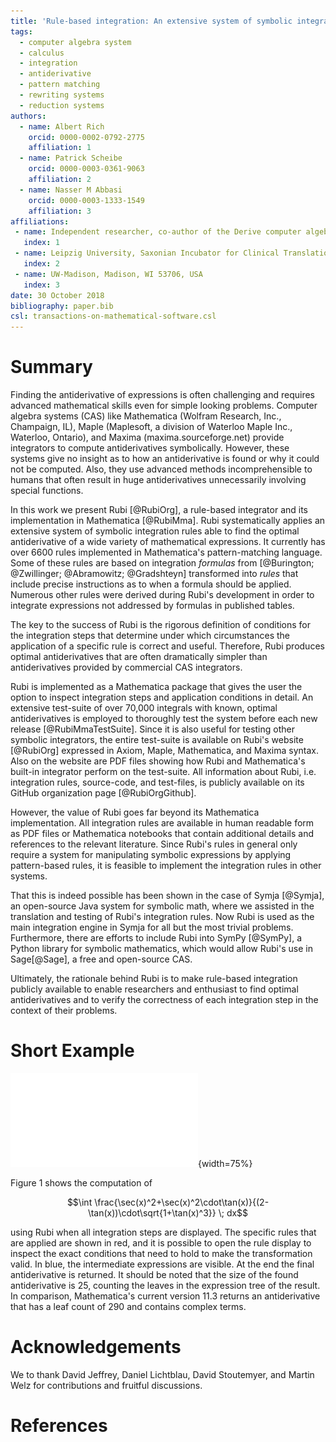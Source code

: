 ```yaml
---
title: 'Rule-based integration: An extensive system of symbolic integration rules'
tags:
  - computer algebra system
  - calculus
  - integration
  - antiderivative
  - pattern matching
  - rewriting systems
  - reduction systems
authors:
  - name: Albert Rich
    orcid: 0000-0002-0792-2775
    affiliation: 1
  - name: Patrick Scheibe
    orcid: 0000-0003-0361-9063
    affiliation: 2
  - name: Nasser M Abbasi
    orcid: 0000-0003-1333-1549
    affiliation: 3
affiliations:
 - name: Independent researcher, co-author of the Derive computer algebra system
   index: 1
 - name: Leipzig University, Saxonian Incubator for Clinical Translation, Philipp-Rosenthal-Straße 55, 04103 Leipzig
   index: 2
 - name: UW-Madison, Madison, WI 53706, USA
   index: 3
date: 30 October 2018
bibliography: paper.bib
csl: transactions-on-mathematical-software.csl
---
```


# Summary

Finding the antiderivative of expressions is often challenging and requires advanced mathematical skills
even for simple looking problems.
Computer algebra systems (CAS) like Mathematica (Wolfram Research, Inc., Champaign, IL), Maple (Maplesoft, a division of Waterloo Maple Inc., Waterloo, Ontario), and Maxima (maxima.sourceforge.net) provide integrators to compute antiderivatives symbolically.
However, these systems give no insight as to how an antiderivative is found or why it could not be computed.
Also, they use advanced methods incomprehensible to humans that often result in huge antiderivatives unnecessarily involving special functions.

In this work we present Rubi [@RubiOrg], a rule-based integrator and its implementation in Mathematica [@RubiMma].
Rubi systematically applies an extensive system of symbolic integration rules able to find the optimal antiderivative of a wide variety of mathematical expressions.
It currently has over 6600 rules implemented in Mathematica's pattern-matching language.
Some of these rules are based on integration *formulas* from [@Burington; @Zwillinger; @Abramowitz; @Gradshteyn] transformed into *rules* that include precise instructions as to when a formula should be applied.
Numerous other rules were derived during Rubi's development in order to integrate expressions not addressed by formulas in published tables.

The key to the success of Rubi is the rigorous definition of conditions for the integration steps that determine under which circumstances the application of a specific rule is correct and useful.
Therefore, Rubi produces optimal antiderivatives that are often dramatically simpler than antiderivatives provided by commercial CAS integrators.

Rubi is implemented as a Mathematica package that gives the user the option to inspect integration
steps and application conditions in detail.
An extensive test-suite of over 70,000 integrals with known, optimal antiderivatives is employed to
thoroughly test the system before each new release [@RubiMmaTestSuite].
Since it is also useful for testing other symbolic integrators, the entire test-suite is available on Rubi's website [@RubiOrg] expressed in Axiom, Maple, Mathematica, and Maxima syntax.
Also on the website are PDF files showing how Rubi and Mathematica's built-in integrator perform on the test-suite.
All information about Rubi, i.e. integration rules, source-code, and test-files, is publicly available on its GitHub organization page [@RubiOrgGithub].

However, the value of Rubi goes far beyond its Mathematica implementation. All integration rules are
available in human readable form as PDF files or Mathematica notebooks that contain additional details
and references to the relevant literature. Since Rubi's rules in general only require a system for
manipulating symbolic expressions by applying pattern-based rules, it is feasible to implement the
integration rules in other systems.

That this is indeed possible has been shown in the case of Symja [@Symja],
an open-source Java system for symbolic math, where we assisted in the translation and testing of Rubi's integration rules. Now Rubi is used as the main integration engine in Symja for all but the most trivial problems.
Furthermore, there are efforts to include Rubi into SymPy [@SymPy],
a Python library for symbolic mathematics, which would allow Rubi's use in Sage[@Sage],
a free and open-source CAS.

Ultimately, the rationale behind Rubi is to make rule-based integration publicly available to enable researchers and
enthusiast to find optimal antiderivatives and to verify the correctness of each integration step
in the context of their problems.

# Short Example

![Example of computing the antiderivative of an expression, showing intermediate results and applied rules.](figure1.pdf){width=75%}

Figure 1 shows the computation of

$$\int \frac{\sec(x)^2+\sec(x)^2\cdot\tan(x)}{(2-\tan(x))\cdot\sqrt{1+\tan(x)^3}} \; dx$$

using Rubi when all integration steps are displayed.
The specific rules that are applied are shown in red, and it is possible to open the rule display to inspect the exact conditions that need to hold to make the transformation valid.
In blue, the intermediate expressions are visible. At the end the final antiderivative is returned.
It should be noted that the size of the found antiderivative is 25, counting the leaves in the expression tree of the result.
In comparison, Mathematica's current version 11.3 returns an antiderivative that has a leaf count of 290 and contains complex terms.

# Acknowledgements

We to thank David Jeffrey, Daniel Lichtblau, David Stoutemyer, and Martin Welz for contributions and fruitful discussions.

# References
